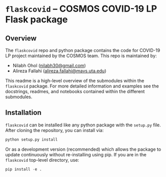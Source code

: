 # `flaskcovid` – COSMOS COVID-19 LP Flask package

## Overview
The `flaskcovid` repo and python package contains the code for COVID-19 LP project maintained by the
COSMOS team. This repo is maintained by:

- Nilabh Ohol (nilabh30@gmail.com)
- Alireza Fallahi (alireza.fallahi@mavs.uta.edu)


This readme is a high-level overview of the submodules within the `flaskcovid` package. For more
detailed information and examples see the docstrings, readmes, and notebooks contained within
the different submodules.


## Installation

`flaskcovid` can be installed like any python package with the `setup.py` file. After cloning
the repository, you can install via:

```python
python setup.py install
```

Or as a development version (recommended) which allows the package to update continuously
without re-installing using pip. If you are in the `flaskcovid` top-level directory, use:

```python
pip install -e .
```
